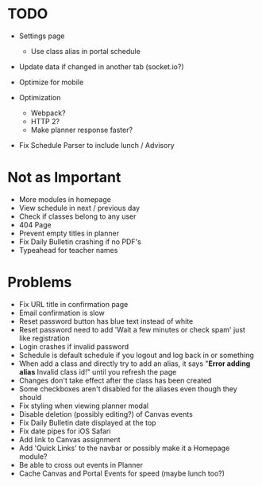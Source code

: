 # TODO
- Settings page
  - Use class alias in portal schedule
- Update data if changed in another tab (socket.io?)
- Optimize for mobile

- Optimization
  - Webpack?
  - HTTP 2?
  - Make planner response faster?

- Fix Schedule Parser to include lunch / Advisory

# Not as Important
- More modules in homepage
- View schedule in next / previous day
- Check if classes belong to any user
- 404 Page
- Prevent empty titles in planner
- Fix Daily Bulletin crashing if no PDF's
- Typeahead for teacher names

# Problems
- Fix URL title in confirmation page
- Email confirmation is slow
- Reset password button has blue text instead of white
- Reset password need to add 'Wait a few minutes or check spam' just like registration
- Login crashes if invalid password
- Schedule is default schedule if you logout and log back in or something
- When add a class and directly try to add an alias, it says "**Error adding alias** Invalid class id!" until you refresh the page
- Changes don't take effect after the class has been created
- Some checkboxes aren't disabled for the aliases even though they should
- Fix styling when viewing planner modal
- Disable deletion (possibly editing?) of Canvas events
- Fix Daily Bulletin date displayed at the top
- Fix date pipes for iOS Safari
- Add link to Canvas assignment
- Add 'Quick Links' to the navbar or possibly make it a Homepage module?
- Be able to cross out events in Planner
- Cache Canvas and Portal Events for speed (maybe lunch too?)
